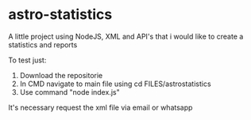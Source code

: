 # astro-statistics
A little project using NodeJS, XML and API's that i would like to create a statistics and reports


To test just:

1) Download the repositorie
2) In CMD navigate to main file using cd FILES/astrostatistics
3) Use command "node index.js"

It's necessary request the xml file via email or whatsapp
